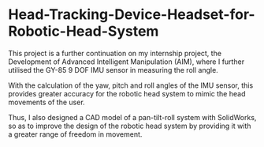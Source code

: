 # Head-Tracking-Device-Headset-for-Robotic-Head-System

This project is a further continuation on my internship project, the Development of Advanced Intelligent Manipulation (AIM), where I further utilised the GY-85 9 DOF IMU sensor in measuring the roll angle. 

With the calculation of the yaw, pitch and roll angles of the IMU sensor, this provides greater accuracy for the robotic head system to mimic the head movements of the user.

Thus, I also designed a CAD model of a pan-tilt-roll system with SolidWorks, so as to improve the design of the robotic head system by providing it with a greater range of freedom in movement. 

